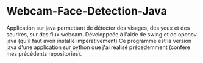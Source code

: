 # Webcam-Face-Detection-Java

Application sur java permettant de détecter des visages, des yeux et des sourires, sur des flux webcam.
Développeée à l'aide de swing et de opencv java (qu'il faut avoir installé impérativement)
Ce programme est la version java d'une application sur python que j'ai réalisé précedemment (confère mes précédents repositories).
